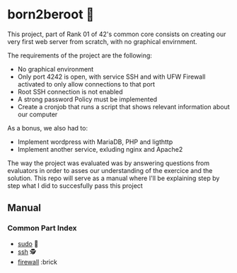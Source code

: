 # born2beroot 🐧

This project, part of Rank 01 of 42's common core consists on creating our very first web server from scratch, with no graphical envirnment.

The requirements of the project are the following:

- No graphical environment
- Only port 4242 is open, with service SSH and with UFW Firewall activated to only allow connections to that port
- Root SSH connection is not enabled
- A strong password Policy must be implemented
- Create a cronjob that runs a script that shows relevant information about our computer

As a bonus, we also had to:

- Implement wordpress with MariaDB, PHP and ligthttp
- Implement another service, exluding nginx and Apache2

The way the project was evaluated was by answering questions from evaluators in order to asses our understanding of the exercice and the solution. This repo will serve as a manual where I'll be explaining step by step what I did to succesfully pass this project

## Manual

### Common Part Index

- [sudo](https://github.com/AlexadeZ17/born2beroot/tree/main/common/sudo.md) 🦸
- [ssh](https://github.com/AlexadeZ17/born2beroot/tree/main/common/ssh.md) 🕵️
- [firewall](https://github.com/AlexadeZ17/born2beroot/tree/main/common/firewall.md) :brick
